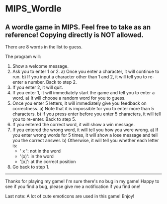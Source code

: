 # MIPS_Wordle
A wordle game in MIPS. Feel free to take as an reference!
Copying directly is NOT allowed.
---

There are 8 words in the list to guess.

The program will:
1. Show a welcome message.
2. Ask you to enter 1 or 2.
   a) Once you enter a character, it will continue to run.
   b) If you input a character other than 1 and 2, it will tell you to re-enter a number. Back to step 2.
3. If you enter 2, it will quit.
4. If you enter 1, it will immediately start the game and tell you to enter a word.
   a) It will choose a random word for you to guess.
5. Once you enter 5 letters, it will immediately give you feedback on correctness.
   a) Note that it is impossible for you to enter more than 5 characters.
   b) If you press enter before you enter 5 characters, it will tell you to re-enter. Back to step 5.
6. If you entered the correct word, it will show a win message.
7. If you entered the wrong word, it will tell you how you were wrong.
   a) If you enter wrong words for 5 times, it will show a lose message and tell you the correct answer.
   b) Otherwise, it will tell you whether each letter is:
      - ' x ': not in the word
      - '(x)': in the word
      - '[x]': at the correct position
8. Go back to step 1.

---

Thanks for playing my game!
I'm sure there's no bug in my game!
Happy to see if you find a bug, please give me a notification if you find one!

Last note: A lot of cute emoticons are used in this game! Enjoy!

